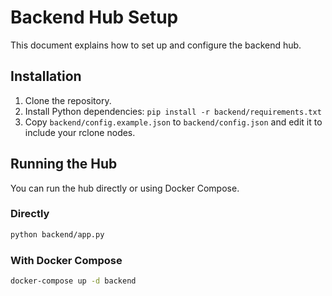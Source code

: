 # Backend Hub Setup

This document explains how to set up and configure the backend hub.

## Installation

1.  Clone the repository.
2.  Install Python dependencies: `pip install -r backend/requirements.txt`
3.  Copy `backend/config.example.json` to `backend/config.json` and edit it to include your rclone nodes.

## Running the Hub

You can run the hub directly or using Docker Compose.

### Directly

```bash
python backend/app.py
```

### With Docker Compose

```bash
docker-compose up -d backend
```
